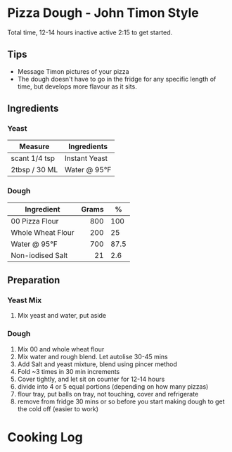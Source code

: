 # Pizza Dough - John Timon Style

Total time, 12-14 hours inactive
active 2:15 to get started. 

## Tips

* Message Timon pictures of your pizza
* The dough doesn't have to go in the fridge for any specific length of time, but develops more flavour as it sits. 

## Ingredients

### Yeast

| Measure       | Ingredients             |
| ------------- |----------------------- |
| scant 1/4 tsp | Instant Yeast          |
| 2tbsp / 30 ML | Water @ 95°F           | 

### Dough

| Ingredient        | Grams | %     |
| ----------------- | ----: | ----- |
| 00 Pizza Flour    |   800 | 100   |
| Whole Wheat Flour |   200 |  25   |
| Water @ 95°F      |   700 |  87.5 |
| Non-iodised Salt  |    21 |   2.6 |

## Preparation

### Yeast Mix
1. Mix yeast and water, put aside

### Dough 
1. Mix 00 and whole wheat flour
2. Mix water and rough blend. Let autolise 30-45 mins
3. Add Salt and yeast mixture, blend using pincer method 
4. Fold ~3 times in 30 min increments
5. Cover tightly, and let sit on counter for 12-14 hours
6. divide into 4 or 5 equal portions (depending on how many pizzas)
7. flour tray, put balls on tray, not touching, cover and refrigerate
8. remove from fridge 30 mins or so before you start making dough to get the cold off (easier to work)

# Cooking Log

